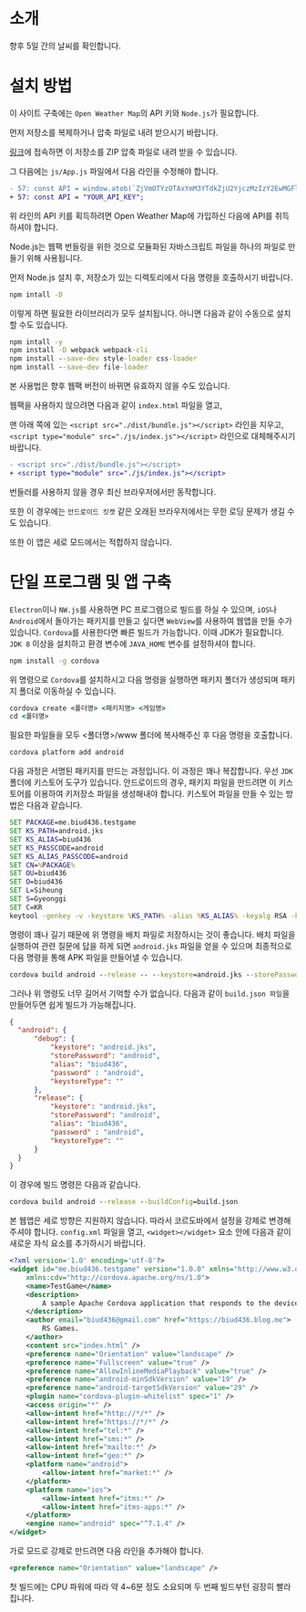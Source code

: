 # 소개
향후 5일 간의 날씨를 확인합니다.

# 설치 방법
이 사이트 구축에는 ```Open Weather Map```의 API 키와 ```Node.js```가 필요합니다. 

먼저 저장소를 복제하거나 압축 파일로 내려 받으시기 바랍니다.

<a href="https://minhaskamal.github.io/DownGit/#/home?url=https://github.com/biud436/biud436.github.com/tree/master/weather">링크</a>에 접속하면 이 저장소를 ZIP 압축 파일로 내려 받을 수 있습니다.

그 다음에는 ```js/App.js``` 파일에서 다음 라인을 수정해야 합니다.

```diff
- 57: const API = window.atob(`ZjVmOTYzOTAxYmM3YTdkZjU2YjczMzIzY2EwMGFlNDc=`);
+ 57: const API = "YOUR_API_KEY";
```

위 라인의 API 키를 획득하려면 Open Weather Map에 가입하신 다음에 API를 취득하셔야 합니다.

Node.js는 웹팩 번들링을 위한 것으로 모듈화된 자바스크립트 파일을 하나의 파일로 만들기 위해 사용됩니다.

먼저 Node.js 설치 후, 저장소가 있는 디렉토리에서 다음 명령을 호출하시기 바랍니다.

```bat
npm intall -D
```

이렇게 하면 필요한 라이브러리가 모두 설치됩니다. 아니면 다음과 같이 수동으로 설치할 수도 있습니다.

```bat
npm intall -y
npm install -D webpack webpack-cli
npm install --save-dev style-loader css-loader
npm install --save-dev file-loader
```

본 사용법은 향후 웹팩 버전이 바뀌면 유효하지 않을 수도 있습니다.

웹팩을 사용하지 않으려면 다음과 같이 ```index.html``` 파일을 열고, 

맨 아래 쪽에 있는 ```<script src="./dist/bundle.js"></script>``` 라인을 지우고,
```<script type="module" src="./js/index.js"></script>``` 라인으로 대체해주시기 바랍니다.

```diff
- <script src="./dist/bundle.js"></script>
+ <script type="module" src="./js/index.js"></script>
```

번들러를 사용하지 않을 경우 최신 브라우저에서만 동작합니다. 

또한 이 경우에는 ```안드로이드 킷캣``` 같은 오래된 브라우저에서는 무한 로딩 문제가 생길 수도 있습니다.

또한 이 앱은 세로 모드에서는 적합하지 않습니다.

# 단일 프로그램 및 앱 구축
```Electron```이나 ```NW.js```를 사용하면 PC 프로그램으로 빌드를 하실 수 있으며, ```iOS```나 ```Android```에서 돌아가는 패키지를 만들고 싶다면 ```WebView```를 사용하여 웹앱을 만들 수가 있습니다. ```Cordova```를 사용한다면 빠른 빌드가 가능합니다. 이때 JDK가 필요합니다. ```JDK 8``` 이상을 설치하고 환경 변수에 ```JAVA_HOME``` 변수를 설정하셔야 합니다.

```bat
npm install -g cordova 
```

위 명령으로 ```Cordova```를 설치하시고 다음 명령을 실행하면 패키지 폴더가 생성되며 패키지 폴더로 이동하실 수 있습니다.

```bat
cordova create <폴더명> <패키지명> <게임명>
cd <폴더명>
```

필요한 파일들을 모두 <폴더명>/www 폴더에 복사해주신 후 다음 명령을 호출합니다.

```bat
cordova platform add android
```

다음 과정은 서명된 패키지를 만드는 과정입니다. 이 과정은 꽤나 복잡합니다. 우선 ```JDK``` 폴더에 키스토어 도구가 있습니다. 안드로이드의 경우, 패키지 파일을 만드려면 이 키스토어를 이용하여 키저장소 파일을 생성해내야 합니다. 키스토어 파일을 만들 수 있는 방법은 다음과 같습니다.

```bat
SET PACKAGE=me.biud436.testgame
SET KS_PATH=android.jks
SET KS_ALIAS=biud436
SET KS_PASSCODE=android
SET KS_ALIAS_PASSCODE=android
SET CN=%PACKAGE%
SET OU=biud436
SET O=biud436
SET L=Siheung
SET S=Gyeonggi
SET C=KR
keytool -genkey -v -keystore %KS_PATH% -alias %KS_ALIAS% -keyalg RSA -keysize 2048 -validity 10000 -keypass %KS_PASSCODE% -storepass %KS_ALIAS_PASSCODE% -dname "CN=%CN%,OU=%OU%,O=%O%,L=%L%,S=%S%,C=%C%"
```

명령이 꽤나 길기 때문에 위 명령을 배치 파일로 저장하시는 것이 좋습니다. 배치 파일을 실행하여 관련 질문에 답을 하게 되면 ```android.jks``` 파일을 얻을 수 있으며 최종적으로 다음 명령을 통해 APK 파일을 만들어낼 수 있습니다.

```bat
cordova build android --release -- --keystore=android.jks --storePassword=android --alias=biud436 --password=android
```

그러나 위 명령도 너무 길어서 기억할 수가 없습니다. 다음과 같이 ```build.json 파일```을 만들어두면 쉽게 빌드가 가능해집니다.

```json
{
  "android": {
      "debug": {
          "keystore": "android.jks",
          "storePassword": "android",
          "alias": "biud436",
          "password" : "android",
          "keystoreType": ""
      },
      "release": {
          "keystore": "android.jks",
          "storePassword": "android",
          "alias": "biud436",
          "password" : "android",                
          "keystoreType": ""
      }
  }
}

```

이 경우에 빌드 명령은 다음과 같습니다.

```bat
cordova build android --release --buildConfig=build.json
```

본 웹앱은 세로 방향은 지원하지 않습니다. 따라서 코르도바에서 설정을 강제로 변경해주셔야 합니다. ```config.xml``` 파일을 열고, ```<widget></widget>``` 요소 안에 다음과 같이 새로운 자식 요소를 추가하시기 바랍니다. 

```xml
<?xml version='1.0' encoding='utf-8'?>
<widget id="me.biud436.testgame" version="1.0.0" xmlns="http://www.w3.org/ns/widgets"
    xmlns:cdv="http://cordova.apache.org/ns/1.0">
    <name>TestGame</name>
    <description>
        A sample Apache Cordova application that responds to the deviceready event.
    </description>
    <author email="biud436@gmail.com" href="https://biud436.blog.me">
        RS Games.
    </author>
    <content src="index.html" />
    <preference name="Orientation" value="landscape" />
    <preference name="Fullscreen" value="true" />
    <preference name="AllowInlineMediaPlayback" value="true" />
    <preference name="android-minSdkVersion" value="19" />
    <preference name="android-targetSdkVersion" value="29" />
    <plugin name="cordova-plugin-whitelist" spec="1" />
    <access origin="*" />
    <allow-intent href="http://*/*" />
    <allow-intent href="https://*/*" />
    <allow-intent href="tel:*" />
    <allow-intent href="sms:*" />
    <allow-intent href="mailto:*" />
    <allow-intent href="geo:*" />
    <platform name="android">
        <allow-intent href="market:*" />
    </platform>
    <platform name="ios">
        <allow-intent href="itms:*" />
        <allow-intent href="itms-apps:*" />
    </platform>
    <engine name="android" spec="^7.1.4" />
</widget>
```

가로 모드로 강제로 만드려면 다음 라인을 추가해야 합니다.

```xml
<preference name="Orientation" value="landscape" />
```

첫 빌드에는 CPU 파워에 따라 약 4~6분 정도 소요되며 두 번째 빌드부턴 굉장히 빨라집니다.